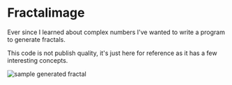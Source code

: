 Fractalimage
===

Ever since I learned about complex numbers I've wanted to write a program to generate fractals.

This code is not publish quality, it's just here for reference as it has a few interesting concepts.

![sample generated fractal]("https://github.com/Darfk/fractalimage/blob/master/mandlebrot-(0.33911111111111114%2B0.0675i)-(0.3408888888888889%2B0.0685i)-1920x1080.png")

